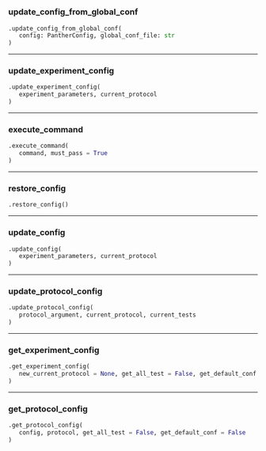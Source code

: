 #


### update_config_from_global_conf
```python
.update_config_from_global_conf(
   config: PantherConfig, global_conf_file: str
)
```


----


### update_experiment_config
```python
.update_experiment_config(
   experiment_parameters, current_protocol
)
```


----


### execute_command
```python
.execute_command(
   command, must_pass = True
)
```


----


### restore_config
```python
.restore_config()
```


----


### update_config
```python
.update_config(
   experiment_parameters, current_protocol
)
```


----


### update_protocol_config
```python
.update_protocol_config(
   protocol_argument, current_protocol, current_tests
)
```


----


### get_experiment_config
```python
.get_experiment_config(
   new_current_protocol = None, get_all_test = False, get_default_conf = False
)
```


----


### get_protocol_config
```python
.get_protocol_config(
   config, protocol, get_all_test = False, get_default_conf = False
)
```

